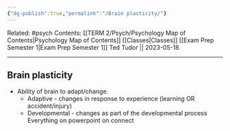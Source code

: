 ```yaml
---
{"dg-publish":true,"permalink":"/Brain plasticity/"}
---
```


Related: #psych
Contents: [[TERM 2/Psych/Psychology Map of Contents\|Psychology Map of Contents]]
[[Classes\|Classes]]
[[Exam Prep Semester 1\|Exam Prep Semester 1]]
Ted Tudor || 2023-05-18
***
## Brain plasticity 
- Ability of brain to adapt/change. 
	- Adaptive - changes in response to experience (learning OR accident/injury)
	- Developmental - changes as part of the developmental process 
Everything on powerpoint on connect 
